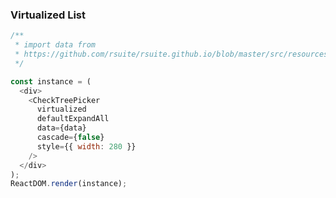 ### Virtualized List

<!--start-code-->

```js
/**
 * import data from
 * https://github.com/rsuite/rsuite.github.io/blob/master/src/resources/data/city.js
 */

const instance = (
  <div>
    <CheckTreePicker
      virtualized
      defaultExpandAll
      data={data}
      cascade={false}
      style={{ width: 280 }}
    />
  </div>
);
ReactDOM.render(instance);
```

<!--end-code-->

